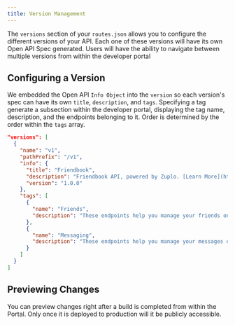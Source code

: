 ```yaml
---
title: Version Management
---
```


The `versions` section of your `routes.json` allows you to configure the different versions of your API. Each one of these versions will have its own Open API Spec generated. Users will have the ability to navigate between multiple versions from within the developer portal

## Configuring a Version

We embedded the Open API `Info Object` into the `version` so each version's spec can have its own `title`, `description`, and `tags`. Specifying a tag generate a subsection within the developer portal, displaying the tag name, description, and the endpoints belonging to it. Order is determined by the order within the `tags` array.

```json
"versions": [
  {
    "name": "v1",
    "pathPrefix": "/v1",
    "info": {
      "title": "Friendbook",
      "description": "Friendbook API, powered by Zuplo. [Learn More](https://www.friendbook.com/)",
      "version": "1.0.0"
    },
    "tags": [
      {
        "name": "Friends",
        "description": "These endpoints help you manage your friends on friendbook."
      },
      {
        "name": "Messaging",
        "description": "These endpoints help you manage your messages on friendbook."
      }
    ]
  }
]
```

## Previewing Changes

You can preview changes right after a build is completed from within the Portal. Only once it is deployed to production will it be publicly accessible.
